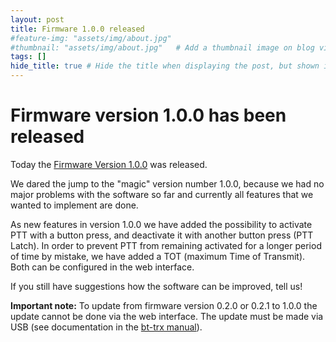 ```yaml
---
layout: post
title: Firmware 1.0.0 released
#feature-img: "assets/img/about.jpg"
#thumbnail: "assets/img/about.jpg"   # Add a thumbnail image on blog view
tags: []
hide_title: true # Hide the title when displaying the post, but shown in lists of posts
---
```


# Firmware version 1.0.0 has been released

Today the [Firmware Version 1.0.0](https://github.com/bt-trx/firmware/releases/tag/1.0.0) was released.

We dared the jump to the "magic" version number 1.0.0, because we
had no major problems with the software so far and currently all features
that we wanted to implement are done.

As new features in version 1.0.0 we have added the possibility to activate PTT with a
button press, and deactivate it with another button press (PTT Latch).
In order to prevent PTT from remaining activated for a longer period of time by
mistake, we have added a TOT (maximum Time of Transmit).
Both can be configured in the web interface.

If you still have suggestions how the software can be improved, tell us!

**Important note:** To update from firmware version 0.2.0 or 0.2.1 to
1.0.0 the update cannot be done via the web interface. The update
must be made via USB (see documentation in the [bt-trx manual](https://manual.bt-trx.com/40_Entwicklung/Flashen%20der%20Firmware%20%C3%BCber%20USB/)).
